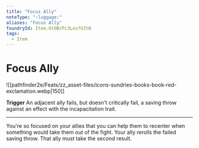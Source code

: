 ```yaml
---
title: "Focus Ally"
noteType: ":luggage:"
aliases: "Focus Ally"
foundryId: Item.OtOBcPc3LosfG3tN
tags:
  - Item
---
```


# Focus Ally
![[pathfinder2e/Feats/zz_asset-files/icons-sundries-books-book-red-exclamation.webp|150]]

**Trigger** An adjacent ally fails, but doesn't critically fail, a saving throw against an effect with the incapacitation trait.

* * *

You're so focused on your allies that you can help them to recenter when something would take them out of the fight. Your ally rerolls the failed saving throw. That ally must take the second result.
